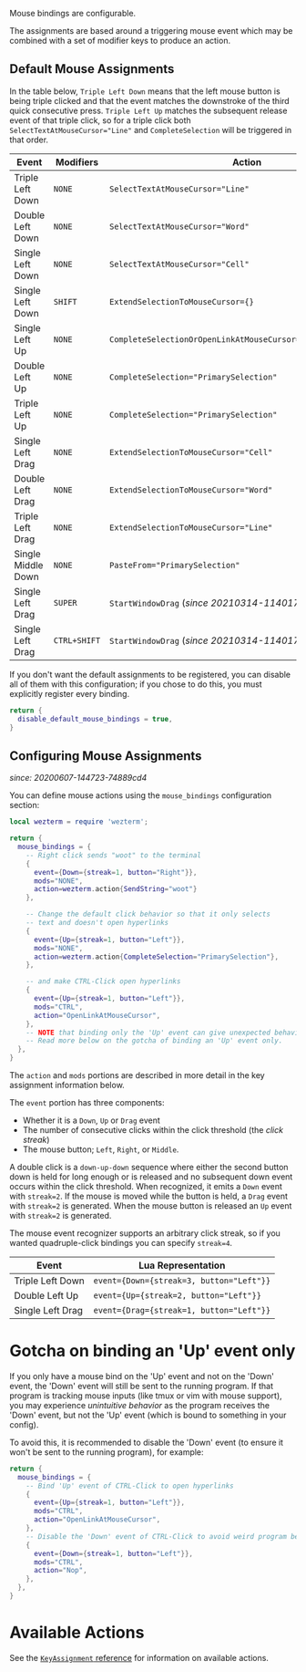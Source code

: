 Mouse bindings are configurable.

The assignments are based around a triggering mouse event which may be combined
with a set of modifier keys to produce an action.

## Default Mouse Assignments

In the table below, `Triple Left Down` means that the left mouse button is
being triple clicked and that the event matches the downstroke of the third
quick consecutive press.  `Triple Left Up` matches the subsequent release event
of that triple click, so for a triple click both
`SelectTextAtMouseCursor="Line"` and `CompleteSelection` will be triggered in
that order.

| Event | Modifiers | Action |
| --------- | --- | ------ |
| Triple Left Down | `NONE`   | `SelectTextAtMouseCursor="Line"`  |
| Double Left Down | `NONE`   | `SelectTextAtMouseCursor="Word"`  |
| Single Left Down | `NONE`   | `SelectTextAtMouseCursor="Cell"`  |
| Single Left Down | `SHIFT`   | `ExtendSelectionToMouseCursor={}`  |
| Single Left Up | `NONE`   | `CompleteSelectionOrOpenLinkAtMouseCursor="PrimarySelection"`  |
| Double Left Up | `NONE`   | `CompleteSelection="PrimarySelection"`  |
| Triple Left Up | `NONE`   | `CompleteSelection="PrimarySelection"`  |
| Single Left Drag | `NONE`   | `ExtendSelectionToMouseCursor="Cell"`  |
| Double Left Drag | `NONE`   | `ExtendSelectionToMouseCursor="Word"`  |
| Triple Left Drag | `NONE`   | `ExtendSelectionToMouseCursor="Line"`  |
| Single Middle Down | `NONE`   | `PasteFrom="PrimarySelection"`  |
| Single Left Drag | `SUPER` | `StartWindowDrag` (*since 20210314-114017-04b7cedd*) |
| Single Left Drag | `CTRL+SHIFT` | `StartWindowDrag` (*since 20210314-114017-04b7cedd*) |

If you don't want the default assignments to be registered, you can
disable all of them with this configuration; if you chose to do this,
you must explicitly register every binding.

```lua
return {
  disable_default_mouse_bindings = true,
}
```

## Configuring Mouse Assignments

*since: 20200607-144723-74889cd4*

You can define mouse actions using the `mouse_bindings` configuration section:

```lua
local wezterm = require 'wezterm';

return {
  mouse_bindings = {
    -- Right click sends "woot" to the terminal
    {
      event={Down={streak=1, button="Right"}},
      mods="NONE",
      action=wezterm.action{SendString="woot"}
    },

    -- Change the default click behavior so that it only selects
    -- text and doesn't open hyperlinks
    {
      event={Up={streak=1, button="Left"}},
      mods="NONE",
      action=wezterm.action{CompleteSelection="PrimarySelection"},
    },

    -- and make CTRL-Click open hyperlinks
    {
      event={Up={streak=1, button="Left"}},
      mods="CTRL",
      action="OpenLinkAtMouseCursor",
    },
    -- NOTE that binding only the 'Up' event can give unexpected behaviors.
    -- Read more below on the gotcha of binding an 'Up' event only.
  },
}
```

The `action` and `mods` portions are described in more detail in the key assignment
information below.

The `event` portion has three components:

* Whether it is a `Down`, `Up` or `Drag` event
* The number of consecutive clicks within the click threshold (the *click streak*)
* The mouse button; `Left`, `Right`, or `Middle`.

A double click is a `down-up-down` sequence where either the second button down
is held for long enough or is released and no subsequent down event occurs
within the click threshold.  When recognized, it emits a `Down` event with
`streak=2`.  If the mouse is moved while the button is held, a `Drag` event
with `streak=2` is generated.  When the mouse button is released an `Up` event
with `streak=2` is generated.

The mouse event recognizer supports an arbitrary click streak, so if
you wanted quadruple-click bindings you can specify `streak=4`.

| Event             | Lua Representation  |
| ----------------- | ------------------- |
| Triple Left Down  | `event={Down={streak=3, button="Left"}}` |
| Double Left Up  | `event={Up={streak=2, button="Left"}}` |
| Single Left Drag  | `event={Drag={streak=1, button="Left"}}` |


# Gotcha on binding an 'Up' event only

If you only have a mouse bind on the 'Up' event and not on the 'Down' event,
the 'Down' event will still be sent to the running program.
If that program is tracking mouse inputs (like tmux or vim with mouse support),
you may experience _unintuitive behavior_ as the program receives the 'Down'
event, but not the 'Up' event (which is bound to something in your config).

To avoid this, it is recommended to disable the 'Down' event (to ensure it won't
be sent to the running program), for example:
```lua
return {
  mouse_bindings = {
    -- Bind 'Up' event of CTRL-Click to open hyperlinks
    {
      event={Up={streak=1, button="Left"}},
      mods="CTRL",
      action="OpenLinkAtMouseCursor",
    },
    -- Disable the 'Down' event of CTRL-Click to avoid weird program behaviors
    {
      event={Down={streak=1, button="Left"}},
      mods="CTRL",
      action="Nop",
    },
  },
}
```


# Available Actions

See the [`KeyAssignment` reference](lua/keyassignment/index.md) for information
on available actions.


